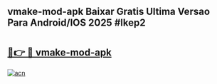 ## vmake-mod-apk Baixar Gratis Ultima Versao Para Android/IOS 2025 #lkep2

# <h2><a href="https://ainizakaria.my?title=vmake-mod-apk&ref=20M">🔗👉 🔴 vmake-mod-apk</a></h2>

[![acn](https://github.com/user-attachments/assets/0f9c940e-d8b0-45ae-aac7-cd30a18b3e1c)](https://ainizakaria.my?title=vmake-mod-apk&ref=20M)


